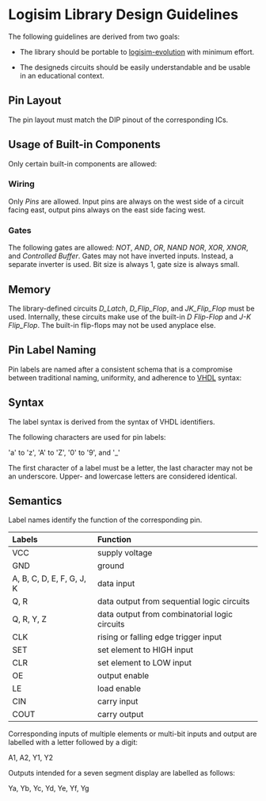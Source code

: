# Logisim Library Design Guidelines

The following guidelines are derived from two goals:

- The library should be portable to [logisim-evolution](https://github.com/reds-heig/logisim-evolution)
  with minimum effort.

- The designeds circuits should be easily understandable and be usable in an educational context.

## Pin Layout

The pin layout must match the DIP pinout of the corresponding ICs.

## Usage of Built-in Components

Only certain built-in components are allowed:

### Wiring

Only *Pins* are allowed. Input pins are always on the west side of a circuit facing east, output
pins always on the east side facing west.

### Gates

The following gates are allowed: *NOT*, *AND*, *OR*, *NAND* *NOR*, *XOR*, *XNOR*, and
*Controlled Buffer*. Gates may not have inverted inputs. Instead, a separate inverter is used.
Bit size is always 1, gate size is always small.

## Memory

The library-defined circuits *D_Latch*, *D_Flip_Flop*, and *JK_Flip_Flop* must be used. Internally,
these circuits make use of the built-in *D Flip-Flop* and *J-K Flip_Flop*. The built-in flip-flops
may not be used anyplace else.

## Pin Label Naming

Pin labels are named after a consistent schema that is a compromise between traditional naming, uniformity, and adherence to [VHDL](https://en.wikipedia.org/wiki/VHDL) syntax:

## Syntax

The label syntax is derived from the syntax of VHDL identifiers.

The following characters are used for pin labels:

'a' to 'z', 'A' to 'Z', '0' to '9', and '\_'

The first character of a label must be a letter, the last character may not be an underscore.
Upper- and lowercase letters are considered identical.

## Semantics

Label names identify the function of the corresponding pin.

| Labels                     | Function                                      |
|:-------------------------- |:--------------------------------------------- |
| VCC                        | supply voltage                                |
| GND                        | ground                                        |
| A, B, C, D, E, F, G, J, K  | data input                                    |
| Q, R                       | data output from sequential logic circuits    |
| Q, R, Y, Z                 | data output from combinatorial logic circuits |
| CLK                        | rising or falling edge trigger input          |
| SET                        | set element to HIGH input                     |
| CLR                        | set element to LOW input                      |
| OE                         | output enable                                 |
| LE                         | load enable                                   |
| CIN                        | carry input                                   |
| COUT                       | carry output                                  |

Corresponding inputs of multiple elements or multi-bit inputs and output are labelled with a letter followed by a digit:

A1, A2, Y1, Y2

Outputs intended for a seven segment display are labelled as follows:

Ya, Yb, Yc, Yd, Ye, Yf, Yg

